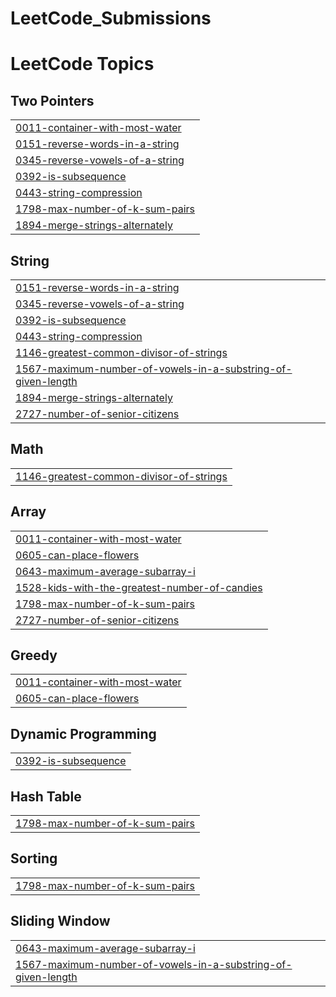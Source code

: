 # LeetCode_Submissions
<!---LeetCode Topics Start-->
# LeetCode Topics
## Two Pointers
|  |
| ------- |
| [0011-container-with-most-water](https://github.com/sourishgrover/LeetCode_Submissions/tree/master/0011-container-with-most-water) |
| [0151-reverse-words-in-a-string](https://github.com/sourishgrover/LeetCode_Submissions/tree/master/0151-reverse-words-in-a-string) |
| [0345-reverse-vowels-of-a-string](https://github.com/sourishgrover/LeetCode_Submissions/tree/master/0345-reverse-vowels-of-a-string) |
| [0392-is-subsequence](https://github.com/sourishgrover/LeetCode_Submissions/tree/master/0392-is-subsequence) |
| [0443-string-compression](https://github.com/sourishgrover/LeetCode_Submissions/tree/master/0443-string-compression) |
| [1798-max-number-of-k-sum-pairs](https://github.com/sourishgrover/LeetCode_Submissions/tree/master/1798-max-number-of-k-sum-pairs) |
| [1894-merge-strings-alternately](https://github.com/sourishgrover/LeetCode_Submissions/tree/master/1894-merge-strings-alternately) |
## String
|  |
| ------- |
| [0151-reverse-words-in-a-string](https://github.com/sourishgrover/LeetCode_Submissions/tree/master/0151-reverse-words-in-a-string) |
| [0345-reverse-vowels-of-a-string](https://github.com/sourishgrover/LeetCode_Submissions/tree/master/0345-reverse-vowels-of-a-string) |
| [0392-is-subsequence](https://github.com/sourishgrover/LeetCode_Submissions/tree/master/0392-is-subsequence) |
| [0443-string-compression](https://github.com/sourishgrover/LeetCode_Submissions/tree/master/0443-string-compression) |
| [1146-greatest-common-divisor-of-strings](https://github.com/sourishgrover/LeetCode_Submissions/tree/master/1146-greatest-common-divisor-of-strings) |
| [1567-maximum-number-of-vowels-in-a-substring-of-given-length](https://github.com/sourishgrover/LeetCode_Submissions/tree/master/1567-maximum-number-of-vowels-in-a-substring-of-given-length) |
| [1894-merge-strings-alternately](https://github.com/sourishgrover/LeetCode_Submissions/tree/master/1894-merge-strings-alternately) |
| [2727-number-of-senior-citizens](https://github.com/sourishgrover/LeetCode_Submissions/tree/master/2727-number-of-senior-citizens) |
## Math
|  |
| ------- |
| [1146-greatest-common-divisor-of-strings](https://github.com/sourishgrover/LeetCode_Submissions/tree/master/1146-greatest-common-divisor-of-strings) |
## Array
|  |
| ------- |
| [0011-container-with-most-water](https://github.com/sourishgrover/LeetCode_Submissions/tree/master/0011-container-with-most-water) |
| [0605-can-place-flowers](https://github.com/sourishgrover/LeetCode_Submissions/tree/master/0605-can-place-flowers) |
| [0643-maximum-average-subarray-i](https://github.com/sourishgrover/LeetCode_Submissions/tree/master/0643-maximum-average-subarray-i) |
| [1528-kids-with-the-greatest-number-of-candies](https://github.com/sourishgrover/LeetCode_Submissions/tree/master/1528-kids-with-the-greatest-number-of-candies) |
| [1798-max-number-of-k-sum-pairs](https://github.com/sourishgrover/LeetCode_Submissions/tree/master/1798-max-number-of-k-sum-pairs) |
| [2727-number-of-senior-citizens](https://github.com/sourishgrover/LeetCode_Submissions/tree/master/2727-number-of-senior-citizens) |
## Greedy
|  |
| ------- |
| [0011-container-with-most-water](https://github.com/sourishgrover/LeetCode_Submissions/tree/master/0011-container-with-most-water) |
| [0605-can-place-flowers](https://github.com/sourishgrover/LeetCode_Submissions/tree/master/0605-can-place-flowers) |
## Dynamic Programming
|  |
| ------- |
| [0392-is-subsequence](https://github.com/sourishgrover/LeetCode_Submissions/tree/master/0392-is-subsequence) |
## Hash Table
|  |
| ------- |
| [1798-max-number-of-k-sum-pairs](https://github.com/sourishgrover/LeetCode_Submissions/tree/master/1798-max-number-of-k-sum-pairs) |
## Sorting
|  |
| ------- |
| [1798-max-number-of-k-sum-pairs](https://github.com/sourishgrover/LeetCode_Submissions/tree/master/1798-max-number-of-k-sum-pairs) |
## Sliding Window
|  |
| ------- |
| [0643-maximum-average-subarray-i](https://github.com/sourishgrover/LeetCode_Submissions/tree/master/0643-maximum-average-subarray-i) |
| [1567-maximum-number-of-vowels-in-a-substring-of-given-length](https://github.com/sourishgrover/LeetCode_Submissions/tree/master/1567-maximum-number-of-vowels-in-a-substring-of-given-length) |
<!---LeetCode Topics End-->
